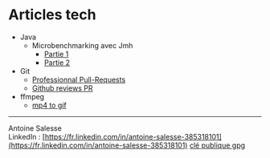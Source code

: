 Articles tech
=========

* Java
  * Microbenchmarking avec Jmh
    * [Partie 1](https://t4w4n3.github.io/article-jmh-01.html)
    * [Partie 2](https://t4w4n3.github.io/article-jmh-02.html)
* Git
  * [Professionnal Pull-Requests](splitter_pull-request)
  * [Github reviews PR](github_pr_reviews_style)
* ffmpeg
  * [mp4 to gif](https://t4w4n3.github.io/extraire_gif_hq_long_videos.html)

---------------
Antoine Salesse  
LinkedIn : [https://fr.linkedin.com/in/antoine-salesse-385318101](https://fr.linkedin.com/in/antoine-salesse-385318101)
[clé publique gpg](antoine_salesse_pub.gpg)
